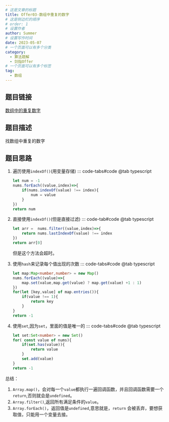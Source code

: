 ```yaml
---
# 这是文章的标题
title: Offer03-数组中重复的数字
# 这是侧边栏的顺序
# order: 1
# 设置作者
author: Summer
# 设置写作时间
date: 2023-05-07
# 一个页面可以有多个分类
category:
  - 算法题解
  - 剑指Offer
# 一个页面可以有多个标签
tag:
  - 数组
---
```


## 题目链接
[数组中的重复数字](https://leetcode.cn/problems/shu-zu-zhong-zhong-fu-de-shu-zi-lcof/)

## 题目描述
找数组中重复的数字

## 题目思路

1. 遍历使用`indexOf()`(用变量存储)
    ::: code-tabs#code
    @tab typescript

    ```typescript
    let num = -1
    nums.forEach((value,index)=>{
        if(nums.indexOf(value) !== index){
            num = value
        }
    })
    return num
    ```

2. 直接使用`indexOf()`(但是直接过滤)
    ::: code-tab#code
    @tab typescript

    ```typescript
    let arr =  nums.filter((value,index)=>{
        return nums.lastIndexOf(value) !== index
    })
    return arr[0]
    ```

    但是这个方法会超时。

3. 使用`hash`来记录每个值出现的次数
    ::: code-tabs#code
    @tab typescript

    ```typescript
    let map:Map<number,number> = new Map()
    nums.forEach((value)=>{
        map.set(value,map.get(value) ? map.get(value) +1 : 1)
    })
    for(let [key,value] of map.entries()){
        if(value !== 1){
            return key
        }
    }
    return -1
    ```

4. 使用`set`,因为`set`，里面的值是唯一的
    ::: code-tabs#code
    @tab typescript

    ```typescript
    let set:Set<number> = new Set()
    for( const value of nums){
        if(set.has(value)){
            return value
        }
        set.add(value)
    }
    return -1
    ```

总结：
1. `Array.map()`，会对每一个`value`都执行一遍回调函数，并且回调函数需要一个`return`,否则就会是`undefined`。
2. `Array.filter()`,返回所有满足条件的`value`。
3. `Array.forEach()`，返回值是`undefined`,意思就是，`return` 会被丢弃，要想获取值，只能用一个变量去接。
